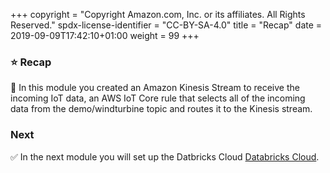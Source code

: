 +++
copyright = "Copyright Amazon.com, Inc. or its affiliates. All Rights Reserved."
spdx-license-identifier = "CC-BY-SA-4.0"
title = "Recap"
date = 2019-09-09T17:42:10+01:00
weight = 99
+++

### :star: Recap

:wrench: In this module you created an Amazon Kinesis Stream to receive the incoming IoT data, an AWS IoT Core rule that selects all of the incoming data from the demo/windturbine topic and routes it to the Kinesis stream.

### Next

:white_check_mark: In the next module you will set up the Datbricks Cloud [Databricks Cloud][databricks-setup].

[databricks-setup]: /databrickscloudsetup
